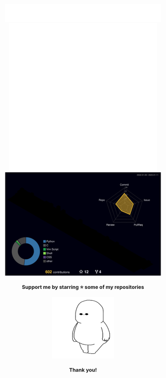 <div align="center">
  <img src="./typing.svg" alt="Typing SVG" />
  <img src="./computta.gif" />
  <img src="./profile-3d-contrib/profile-night-rainbow.svg" alt="Contribution Calendar" />

  <br />

  <h3> Support me by starring ⭐ some of my repositories </h3>
  <img src="./thanks.gif" width=200 height=200 />
  <h3> Thank you! </h3>
</div>